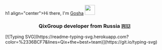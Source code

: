 h1 align="center">Hi there, I'm <a href="https://gosha.qixgroup.ru/" target="_blank">Gosha</a> 
<img src="https://github.com/blackcater/blackcater/raw/main/images/Hi.gif" height="32"/></h1>
<h3 align="center">QixGroup developer from Russia 🇷🇺</h3>
[![Typing SVG](https://readme-typing-svg.herokuapp.com?color=%2336BCF7&lines=Qix+the+best+team)](https://git.io/typing-svg)
